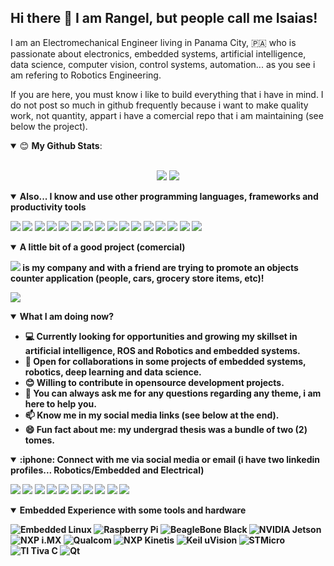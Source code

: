 ## Hi there 👋 I am Rangel, but people call me Isaias! 

I am an Electromechanical Engineer living in Panama City, :panama: who is passionate about electronics, embedded systems, artificial intelligence, data science, computer vision, control systems, automation... as you see i am refering to Robotics Engineering.

If you are here, you must know i like to build everything that i have in mind.  I do not post so much in github frequently because i want to make quality work, not quantity, appart i have a comercial repo that i am maintaining (see below the project).

<details open>
 <summary> 😊 <b>My Github Stats</b>: </summary>
<br>
<p align = "center">
  <img src = "https://github-readme-stats.vercel.app/api?username=issaiass&show_icons=true&theme=dracula">
  <img src = "https://github-readme-stats.vercel.app/api/top-langs/?username=issaiass&hide=Jupyter%20Notebook,html&theme=gruvbox">
</p>
</details>

<details open>
<summary> <b>Also... I know and use other programming languages, frameworks and productivity tools<b></summary>

<p align = "center">

[<img src="https://img.shields.io/badge/-OpenCV-90d615?style=for-the-badge&logo=opencv&logoColor=white"/>]()
[<img src="https://img.shields.io/badge/-Python-FFD43B?style=for-the-badge&logo=python&logoColor=white&labelColor=4B8BBE" />]() 
[<img src="https://img.shields.io/badge/-Pytorch-E23D5B?style=for-the-badge&logo=pytorch&logoColor=white" />]()
[<img src="https://img.shields.io/badge/-Tensorflow-FF6F00?style=for-the-badge&logo=Tensorflow&logoColor=yellow1&labelColor=CCCCCC" />]()
[<img src="https://img.shields.io/badge/-OpenVINO-b51883?style=for-the-badge&logo=openvino&logoColor=white"/>]()
[<img src="https://img.shields.io/badge/-Jupyter%20Notebooks-c78f02?style=for-the-badge&logo=jupyter&logoColor=white"/>]()
[<img src="https://img.shields.io/badge/-Shell-526085?style=for-the-badge&logo=shell&logoColor=white"/>]()
[<img src="https://img.shields.io/badge/-Visual%20Studio%20Code-23A9F2?style=for-the-badge&logo=Visual%20Studio%20Code&logoColor=white"/>]()
[<img src="https://img.shields.io/badge/-Github-181717?style=for-the-badge&logo=GitHub&logoColor=white"/>]()
[<img src="https://img.shields.io/badge/-Git-F44D27?style=for-the-badge&logo=Git&logoColor=white"/>]()
[<img src="https://img.shields.io/badge/Java-red?style=for-the-badge&logo=java&logoColor=white&labelColor=red">]()
[<img src="https://img.shields.io/badge/-JavaScript-42B883?style=for-the-badge&logo=javascript"/>]()
[<img src="https://img.shields.io/badge/-MySQL-F29111?style=for-the-badge&logo=MySQL&logoColor=white"/>]()
[<img src="https://img.shields.io/badge/-HTML5-E34F26?style=for-the-badge&logo=HTML5&logoColor=white"/>]()
[<img src="https://img.shields.io/badge/-Slack-E01563?style=for-the-badge&logo=Slack&logoColor=white"/>]()
[<img src="https://img.shields.io/badge/-LabVIEW-181717?style=for-the-badge&logo=labview&logoColor=white"/>]()

</p>

</details>

<details open>
<summary> <b> A little bit of a good project (comercial)<b></summary>

</p>

[<img src="https://img.shields.io/badge/daqsys-informational" />](http://daqsyspty.com/) is my company and with a friend are trying to promote an objects counter application (people, cars, grocery store items, etc)!

</p>

<p align="center">

[<img src= "https://img.youtube.com/vi/FK6pzC6wRYo/0.jpg" />](https://youtu.be/FK6pzC6wRYo)

</p>

</details>


<details open>
<summary> <b> What I am doing now? <b></summary>

<p>

- 💻 Currently looking for opportunities and growing my skillset in artificial intelligence, ROS and Robotics and embedded systems.
- 🤝 Open for collaborations in some projects of embedded systems, robotics, deep learning and data science.
- 😊 Willing to contribute in opensource development projects.
- 💬 You can always ask me for any questions regarding any theme, i am here to help you.
- 📫 Know me in my social media links (see below at the end).
- 😄 Fun fact about me: my undergrad thesis was a bundle of two (2) tomes.

</p>

</details>


<details open>
<summary> :iphone: <b>Connect with me via social media or email (i have two linkedin profiles... Robotics/Embedded and Electrical) <b></summary>

<p align = "center">

[<img src="https://img.shields.io/badge/linkedin-%230077B5.svg?&style=for-the-badge&logo=linkedin&logoColor=white" />](https://www.linkedin.com/in/riawa)
[<img src="https://img.shields.io/badge/telegram-2CA5E0?style=for-the-badge&logo=telegram&logoColor=white"/>](https://t.me/issaiass)
[<img src="https://img.shields.io/badge/instagram-%23E4405F.svg?&style=for-the-badge&logo=instagram&logoColor=white">](https://www.instagram.com/daqsyspty/)
[<img src="https://img.shields.io/badge/twitter-%231DA1F2.svg?&style=for-the-badge&logo=twitter&logoColor=white" />](https://twitter.com/daqsyspty) 
[<img src ="https://img.shields.io/badge/facebook-%233b5998.svg?&style=for-the-badge&logo=facebook&logoColor=white%22">](https://www.facebook.com/daqsyspty)
[<img src="https://img.shields.io/badge/linkedin-%230077B5.svg?&style=for-the-badge&logo=linkedin&logoColor=white" />](https://www.linkedin.com/in/riawe)
[<img src="https://img.shields.io/badge/tiktok-%23000000.svg?&style=for-the-badge&logo=tiktok&logoColor=white" />](https://www.linkedin.com/in/riawe)
[<img src="https://img.shields.io/badge/whatsapp-%23075e54.svg?&style=for-the-badge&logo=whatsapp&logoColor=white" />](https://wa.me/50766168542?text=Hello%20Rangel)
[<img src="https://img.shields.io/badge/hotmail-%23ffbb00.svg?&style=for-the-badge&logo=hotmail&logoColor=white" />](mailto:issaiass@hotmail.com)
[<img src="https://img.shields.io/badge/gmail-%23D14836.svg?&style=for-the-badge&logo=gmail&logoColor=white" />](mailto:riawalles@gmail.com)

</p>

</details>

<details open>
<summary> <b>Embedded Experience with some tools and hardware<b></summary>
<p align = "center">

![Embedded Linux](https://img.shields.io/badge/-Embedded%20Linux-000000?style=flat&logo=linux)
![Raspberry Pi](https://img.shields.io/badge/-Raspberry%20Pi-000000?style=flat&logo=raspberry&logoColor=00599C)
![BeagleBone Black](https://img.shields.io/badge/-Beaglebone%20Black-000000?style=flat&logo=ti)
![NVIDIA Jetson](https://img.shields.io/badge/-NVIDIA%20Jetson-000000?style=flat&logo=nvidia)
![NXP i.MX](https://img.shields.io/badge/-NXP%20i.MX-000000?style=flat&logo=nxp&logoColor=007396)
![Qualcom](https://img.shields.io/badge/-Qualcom%20820-000000?style=flat&logo=qualcomlogoColor=007396)
![NXP Kinetis](https://img.shields.io/badge/-NXP%20Kinetis-000000?style=flat&logo=nxp)
![Keil uVision](https://img.shields.io/badge/-Keil%20uVision-000000?style=flat&logo=keil)
![STMicro](https://img.shields.io/badge/-STMicro-000000?style=flat&logo=stmicro)
![TI Tiva C](https://img.shields.io/badge/-TI%20Tiva%20C-000000?style=flat&logo=ti)
![Qt](https://img.shields.io/badge/-Qt-000000?style=flat&logo=qt)

</p>
</details>
